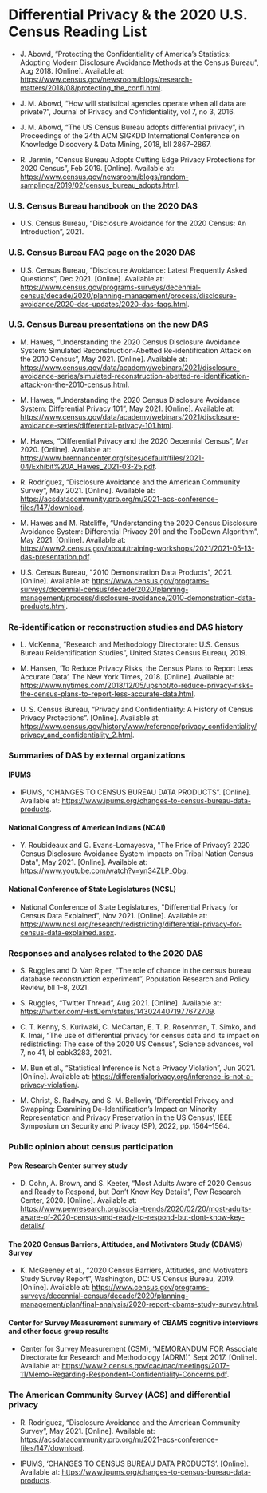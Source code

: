 # Differential Privacy & the 2020 U.S. Census Reading List

* J. Abowd, “Protecting the Confidentiality of America’s Statistics: Adopting Modern Disclosure Avoidance Methods at the Census Bureau”, Aug 2018. [Online]. Available at: https://www.census.gov/newsroom/blogs/research-matters/2018/08/protecting_the_confi.html.

* J. M. Abowd, “How will statistical agencies operate when all data are private?”, Journal of Privacy and Confidentiality, vol 7, no 3, 2016.

* J. M. Abowd, “The US Census Bureau adopts differential privacy”, in Proceedings of the 24th ACM SIGKDD International Conference on Knowledge Discovery & Data Mining, 2018, bll 2867–2867.

* R. Jarmin, “Census Bureau Adopts Cutting Edge Privacy Protections for 2020 Census”, Feb 2019. [Online]. Available at: https://www.census.gov/newsroom/blogs/random-samplings/2019/02/census_bureau_adopts.html.

### U.S. Census Bureau handbook on the 2020 DAS
*  U.S. Census Bureau, “Disclosure Avoidance for the 2020 Census: An Introduction”, 2021.

### U.S. Census Bureau FAQ page on the 2020 DAS
* U.S. Census Bureau, “Disclosure Avoidance: Latest Frequently Asked Questions”, Dec 2021. [Online]. Available at: https://www.census.gov/programs-surveys/decennial-census/decade/2020/planning-management/process/disclosure-avoidance/2020-das-updates/2020-das-faqs.html.

### U.S. Census Bureau presentations on the new DAS
* M. Hawes, “Understanding the 2020 Census Disclosure Avoidance System: Simulated Reconstruction-Abetted Re-identification Attack on the 2010 Census”, May 2021. [Online]. Available at: https://www.census.gov/data/academy/webinars/2021/disclosure-avoidance-series/simulated-reconstruction-abetted-re-identification-attack-on-the-2010-census.html.

* M. Hawes, “Understanding the 2020 Census Disclosure Avoidance System: Differential Privacy 101”, May 2021. [Online]. Available at: https://www.census.gov/data/academy/webinars/2021/disclosure-avoidance-series/differential-privacy-101.html.

* M. Hawes, “Differential Privacy and the 2020 Decennial Census”, Mar 2020. [Online]. Available at: https://www.brennancenter.org/sites/default/files/2021-04/Exhibit%20A_Hawes_2021-03-25.pdf.

* R. Rodríguez, “Disclosure Avoidance and the American Community Survey”, May 2021. [Online]. Available at: https://acsdatacommunity.prb.org/m/2021-acs-conference-files/147/download.

* M. Hawes and M. Ratcliffe, “Understanding the 2020 Census Disclosure Avoidance System: Differential Privacy 201 and the TopDown Algorithm”, May 2021. [Online]. Available at: https://www2.census.gov/about/training-workshops/2021/2021-05-13-das-presentation.pdf.

* U.S. Census Bureau, "2010 Demonstration Data Products", 2021. [Online]. Available at: https://www.census.gov/programs-surveys/decennial-census/decade/2020/planning-management/process/disclosure-avoidance/2010-demonstration-data-products.html.

### Re-identification or reconstruction studies and DAS history
* L. McKenna, “Research and Methodology Directorate: U.S. Census Bureau Reidentification Studies”, United States Census Bureau, 2019.

* M. Hansen, ‘To Reduce Privacy Risks, the Census Plans to Report Less Accurate Data’, The New York Times, 2018. [Online]. Available at: https://www.nytimes.com/2018/12/05/upshot/to-reduce-privacy-risks-the-census-plans-to-report-less-accurate-data.html.

* U. S. Census Bureau, “Privacy and Confidentiality: A History of Census Privacy Protections”. [Online]. Available at: https://www.census.gov/history/www/reference/privacy_confidentiality/privacy_and_confidentiality_2.html.

### Summaries of DAS by external organizations
#### IPUMS
* IPUMS, “CHANGES TO CENSUS BUREAU DATA PRODUCTS”. [Online]. Available at: https://www.ipums.org/changes-to-census-bureau-data-products.

#### National Congress of American Indians (NCAI)
* Y. Roubideaux and G. Evans-Lomayesva, "The Price of Privacy? 2020 Census Disclosure Avoidance System Impacts on Tribal Nation Census Data", May 2021. [Online]. Available at: https://www.youtube.com/watch?v=yn34ZLP_Obg.

#### National Conference of State Legislatures (NCSL)
* National Conference of State Legislatures, "Differential Privacy for Census Data Explained", Nov 2021. [Online]. Available at: https://www.ncsl.org/research/redistricting/differential-privacy-for-census-data-explained.aspx.

### Responses and analyses related to the 2020 DAS
* S. Ruggles and D. Van Riper, “The role of chance in the census bureau database reconstruction experiment”, Population Research and Policy Review, bll 1–8, 2021.

* S. Ruggles, “Twitter Thread”, Aug 2021. [Online]. Available at: https://twitter.com/HistDem/status/1430244071977672709.

* C. T. Kenny, S. Kuriwaki, C. McCartan, E. T. R. Rosenman, T. Simko, and K. Imai, “The use of differential privacy for census data and its impact on redistricting: The case of the 2020 US Census”, Science advances, vol 7, no 41, bl eabk3283, 2021.

* M. Bun et al., “Statistical Inference is Not a Privacy Violation”, Jun 2021. [Online]. Available at: https://differentialprivacy.org/inference-is-not-a-privacy-violation/.

* M. Christ, S. Radway, and S. M. Bellovin, ‘Differential Privacy and Swapping: Examining De-Identification’s Impact on Minority Representation and Privacy Preservation in the US Census’, IEEE Symposium on Security and Privacy (SP), 2022, pp. 1564–1564.

### Public opinion about census participation
#### Pew Research Center survey study
* D. Cohn, A. Brown, and S. Keeter, “Most Adults Aware of 2020 Census and Ready to Respond, but Don’t Know Key Details”, Pew Research Center, 2020. [Online]. Available at: https://www.pewresearch.org/social-trends/2020/02/20/most-adults-aware-of-2020-census-and-ready-to-respond-but-dont-know-key-details/.

#### The 2020 Census Barriers, Attitudes, and Motivators Study (CBAMS) Survey
* K. McGeeney et al., “2020 Census Barriers, Attitudes, and Motivators Study Survey Report”, Washington, DC: US Census Bureau, 2019. [Online]. Available at: https://www.census.gov/programs-surveys/decennial-census/decade/2020/planning-management/plan/final-analysis/2020-report-cbams-study-survey.html.

#### Center for Survey Measurement summary of CBAMS cognitive interviews and other focus group results
* Center for Survey Measurement (CSM), ‘MEMORANDUM FOR Associate Directorate for Research and Methodology (ADRM)’, Sept 2017. [Online]. Available at: https://www2.census.gov/cac/nac/meetings/2017-11/Memo-Regarding-Respondent-Confidentiality-Concerns.pdf.

### The American Community Survey (ACS) and differential privacy
* R. Rodríguez, “Disclosure Avoidance and the American Community Survey”, May 2021. [Online]. Available at: https://acsdatacommunity.prb.org/m/2021-acs-conference-files/147/download.

* IPUMS, ‘CHANGES TO CENSUS BUREAU DATA PRODUCTS’. [Online]. Available at: https://www.ipums.org/changes-to-census-bureau-data-products.
